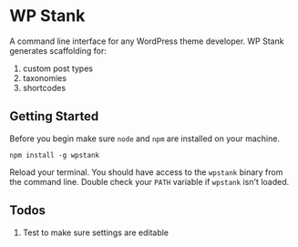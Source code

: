 # WP Stank

A command line interface for any WordPress theme developer. WP Stank generates scaffolding for:

1. custom post types
1. taxonomies
1. shortcodes

## Getting Started

Before you begin make sure `node` and `npm` are installed on your machine.

```
npm install -g wpstank
```

Reload your terminal. You should have access to the `wpstank` binary from the command line.
Double check your `PATH` variable if `wpstank` isn't loaded.


## Todos
1. Test to make sure settings are editable
